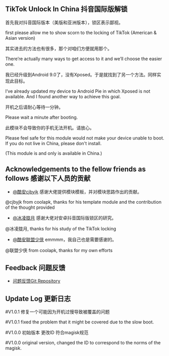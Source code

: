 ## TikTok Unlock In China 抖音国际版解锁

首先我对抖音国际版本（美版和亚洲版本），锁区表示鄙视。

first please allow me to show scorn to the locking of TikTok (American & Asian version)

其实进去的方法也有很多，那个对咱们方便就用那个。

There’re actually many ways to get access to it and we’ll choose the easier one.

我已经升级到Android 9.0了，没有Xposed。于是就找到了另一个方法。同样实现此目标。

I’ve already updated my device to Android Pie in which Xposed is not available. And I found another way to achieve this goal.

开机之后请耐心等待一分钟。

Please wait a minute after booting.


此模块不会导致你的手机无法开机。请放心。

Please feel safe for this module would not make your device unable to boot.
If you do not live in China, please don't install.

(This module is and only is available in China.)

 ## Acknowledgements to the fellow friends as follows 感谢以下人员的贡献

* [@酷安cjbyjk](http://www.coolapk.com/u/800048)
感谢大佬提供模块模板，并对模块思路作出的贡献。

@cjbyjk from coolapk, thanks for his template module and the contribution of the thought provided

* [@冰凌胧月](https://imiku.me/2018/07/30/1136.html)
感谢大佬对安卓抖音国际版锁区的研究。

@冰凌胧月, thanks for his study of the TikTok locking

* [@酷安联盟少侠](http://www.coolapk.com/u/602894)
emmmm，我自己也是需要感谢的。

@联盟少侠 from coolapk, thanks for my own efforts

## Feedback 问题反馈
* [问题反馈Git Repository](https://github.com/Magisk-Modules-Repo/TikTok-unlock-in-China/issues/new)

## Update Log 更新日志

#V1.0.1 修复一个可能因为开机过慢导致被覆盖的问题

#V1.0.1 fixed the problem that it might be covered due to the slow boot.

#V1.0.0 初始版本 更改ID 符合magisk规范

#V1.0.0 original version, changed the ID to correspond to the norms of the magisk.
